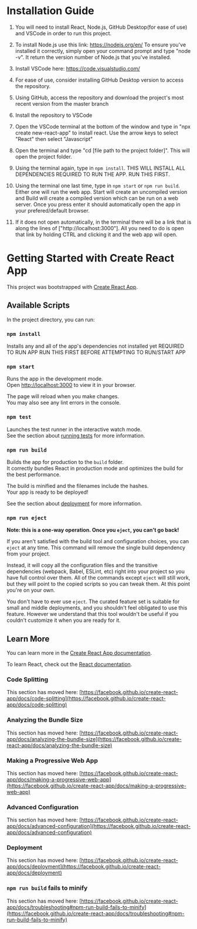 # Installation Guide

1. You will need to install React, Node.js, GitHub Desktop(for ease of use) and VSCode in order to run this project.

2. To install Node.js use this link: https://nodejs.org/en/
   To ensure you've installed it correctly, simply open your command prompt and type "node -v". It return the version number of Node.js that you've installed.

3. Install VSCode here: https://code.visualstudio.com/

4. For ease of use, consider installing GitHub Desktop version to access the repository.

5. Using GitHub, access the repository and download the project's most recent version from the master branch

6. Install the repository to VSCode

7. Open the VSCode terminal at the bottom of the window and type in "npx create new-react-app" to install react. Use the arrow keys to select "React" then select "Javascript"

8. Open the terminal and type "cd [file path to the project folder]". This will open the project folder.

9. Using the terminal again, type in `npm install`. THIS WILL INSTALL ALL DEPENDENCIES REQUIRED TO RUN THE APP. RUN THIS FIRST.

10. Using the terminal one last time, type in `npm start` or `npm run build`. Either one will run the web app. Start will create an uncompiled version and Build will create a compiled version which can be run on a web server. Once you press enter it should automatically open the app in your prefered/default browser.

11. If it does not open automatically, in the terminal there will be a link that is along the lines of ["http://localhost:3000"]. All you need to do is open that link by holding CTRL and clicking it and the web app will open.

# Getting Started with Create React App

This project was bootstrapped with [Create React App](https://github.com/facebook/create-react-app).

## Available Scripts

In the project directory, you can run:

### `npm install`

Installs any and all of the app's dependencies not installed yet
REQUIRED TO RUN APP
RUN THIS FIRST BEFORE ATTEMPTING TO RUN/START APP

### `npm start`

Runs the app in the development mode.\
Open [http://localhost:3000](http://localhost:3000) to view it in your browser.

The page will reload when you make changes.\
You may also see any lint errors in the console.

### `npm test`

Launches the test runner in the interactive watch mode.\
See the section about [running tests](https://facebook.github.io/create-react-app/docs/running-tests) for more information.

### `npm run build`

Builds the app for production to the `build` folder.\
It correctly bundles React in production mode and optimizes the build for the best performance.

The build is minified and the filenames include the hashes.\
Your app is ready to be deployed!

See the section about [deployment](https://facebook.github.io/create-react-app/docs/deployment) for more information.

### `npm run eject`

**Note: this is a one-way operation. Once you `eject`, you can't go back!**

If you aren't satisfied with the build tool and configuration choices, you can `eject` at any time. This command will remove the single build dependency from your project.

Instead, it will copy all the configuration files and the transitive dependencies (webpack, Babel, ESLint, etc) right into your project so you have full control over them. All of the commands except `eject` will still work, but they will point to the copied scripts so you can tweak them. At this point you're on your own.

You don't have to ever use `eject`. The curated feature set is suitable for small and middle deployments, and you shouldn't feel obligated to use this feature. However we understand that this tool wouldn't be useful if you couldn't customize it when you are ready for it.

## Learn More

You can learn more in the [Create React App documentation](https://facebook.github.io/create-react-app/docs/getting-started).

To learn React, check out the [React documentation](https://reactjs.org/).

### Code Splitting

This section has moved here: [https://facebook.github.io/create-react-app/docs/code-splitting](https://facebook.github.io/create-react-app/docs/code-splitting)

### Analyzing the Bundle Size

This section has moved here: [https://facebook.github.io/create-react-app/docs/analyzing-the-bundle-size](https://facebook.github.io/create-react-app/docs/analyzing-the-bundle-size)

### Making a Progressive Web App

This section has moved here: [https://facebook.github.io/create-react-app/docs/making-a-progressive-web-app](https://facebook.github.io/create-react-app/docs/making-a-progressive-web-app)

### Advanced Configuration

This section has moved here: [https://facebook.github.io/create-react-app/docs/advanced-configuration](https://facebook.github.io/create-react-app/docs/advanced-configuration)

### Deployment

This section has moved here: [https://facebook.github.io/create-react-app/docs/deployment](https://facebook.github.io/create-react-app/docs/deployment)

### `npm run build` fails to minify

This section has moved here: [https://facebook.github.io/create-react-app/docs/troubleshooting#npm-run-build-fails-to-minify](https://facebook.github.io/create-react-app/docs/troubleshooting#npm-run-build-fails-to-minify)
